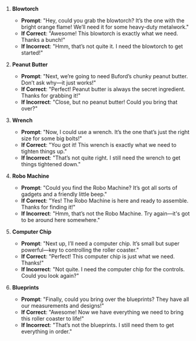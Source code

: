 1. **Blowtorch**
   - **Prompt**: "Hey, could you grab the blowtorch? It’s the one with the bright orange flame! We’ll need it for some heavy-duty metalwork."
   - **If Correct**: "Awesome! This blowtorch is exactly what we need. Thanks a bunch!"
   - **If Incorrect**: "Hmm, that’s not quite it. I need the blowtorch to get started!"

2. **Peanut Butter**
   - **Prompt**: "Next, we’re going to need Buford’s chunky peanut butter. Don’t ask why—it just works!"
   - **If Correct**: "Perfect! Peanut butter is always the secret ingredient. Thanks for grabbing it!"
   - **If Incorrect**: "Close, but no peanut butter! Could you bring that over?"

3. **Wrench**
   - **Prompt**: "Now, I could use a wrench. It’s the one that’s just the right size for some big bolts!"
   - **If Correct**: "You got it! This wrench is exactly what we need to tighten things up."
   - **If Incorrect**: "That’s not quite right. I still need the wrench to get things tightened down."

4. **Robo Machine**
   - **Prompt**: "Could you find the Robo Machine? It’s got all sorts of gadgets and a friendly little beep."
   - **If Correct**: "Yes! The Robo Machine is here and ready to assemble. Thanks for finding it!"
   - **If Incorrect**: "Hmm, that’s not the Robo Machine. Try again—it's got to be around here somewhere."

5. **Computer Chip**
   - **Prompt**: "Next up, I’ll need a computer chip. It’s small but super powerful—key to controlling the roller coaster."
   - **If Correct**: "Perfect! This computer chip is just what we need. Thanks!"
   - **If Incorrect**: "Not quite. I need the computer chip for the controls. Could you look again?"

6. **Blueprints**
   - **Prompt**: "Finally, could you bring over the blueprints? They have all our measurements and designs!"
   - **If Correct**: "Awesome! Now we have everything we need to bring this roller coaster to life!"
   - **If Incorrect**: "That’s not the blueprints. I still need them to get everything in order."